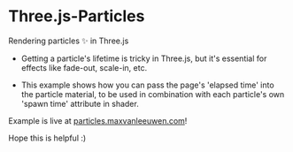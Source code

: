 # Three.js-Particles
Rendering particles ✨ in Three.js

- Getting a particle's lifetime is tricky in Three.js, but it's essential for effects like fade-out, scale-in, etc.

- This example shows how you can pass the page's 'elapsed time' into the particle material, to be used in combination with each particle's own 'spawn time' attribute in shader.

Example is live at [particles.maxvanleeuwen.com](https://particles.maxvanleeuwen.com)!

Hope this is helpful :)
